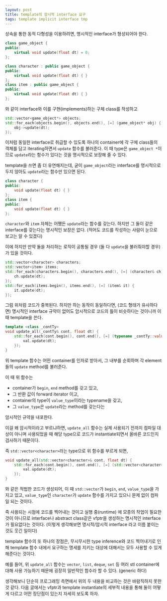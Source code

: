 ```yaml
---
layout: post
title: template의 암시적 interface 요구
tags: template implicit interface tmp
---
```


상속을 통한 동적 다형성을 이용하려면, 명시적인 interface가 형성되어야 한다.

```cpp
class game_object {
public:
    virtual void update(float dt) = 0;
};

class character : public game_object {
public:
    virtual void update(float dt) { }
};
class item : public game_object {
public:
    virtual void update(float dt) { }
};
```

와 같이 interface와 이를 구현(implements)하는 구체 class를 작성하고

```cpp
std::vector<game_object*> objects;
std::for_each(objects.begin(), objects.end(), [=] (game_object* obj) {
    obj->update(dt);
});
```

이처럼 동일한 interface로 취급할 수 있도록 하나의 container에 각 구체 class들의 객체를 담고
iterating하면서 `update` 함수를 불러준다. 이 때 type은 `game_object *`이므로 `update`라는 함수가 있다는 것을 명시적으로 보장해 줄 수 있다.


template을 쓰면 좀 더 유연해지는데, 굳이 `game_object`라는 interface를 명시적으로 두지 않아도 `update`라는 함수만 있으면 된다.

```cpp
class character {
public:
    void update(float dt) { }
};
class item {
public:
    void update(float dt) { }
};
```

`character`와 `item` 자체는 어쨌든 `update`라는 함수를 갖는다. 하지만 그 둘이 같은 interface를 갖는다는 명시적인 보장은 없다. (적어도 코드를 작성하는 사람이 눈으로 보고는 알 수 있겠다)

이에 하지만 만약 둘을 처리하는 로직이 공통될 경우 (둘 다 `update`을 불러줘야할 경우)가 있을 것이다.

```cpp
std::vector<character> characters;
std::vector<item> items;
std::for_each(characters.begin(), characters.end(), [=] (character& ch) {
    ch.update(dt);
});
std::for_each(items.begin(), items.end(), [=] (item& it) {
    it.update(dt);
});
```

그럼 위처럼 코드가 중복된다. 하지만 하는 동작이 동일하다면, (코드 형태가 유사하다면) 명시적인 interface 규약이 없어도 암시적으로 코드의 틀이 비슷하다는 것이니까 이 때 template을 쓴다.

```cpp
template <class _contTy>
void update_all(_contTy& cont, float dt) {
    std::for_each(cont.begin(), cont.end(), [=] (typename _contTy::value_type& val) {
        val.update(dt);
    });
}
```

위 template 함수는 어떤 container를 인자로 받아서, 그 내부를 순회하며 각 element들의 `update` method를 불러준다.

이 때 위 함수는

* container가 `begin`, `end` method를 갖고 있고,
* 그 반환 값이 forward iterator 이고,
* container의 type이 `value_type`이라는 typename을 갖고,
* 그 `value_type`은 `update`라는 method를 갖는다는

암시적인 규약을 내포한다.

이걸 왜 암시적이라고 부르냐하면, `update_all` 함수는 실제 사용되기 전까지 컴파일 대상이 아니며 사용되었을 때 해당 type으로 코드가 instantiate되면서 올바른 코드인지 검사하기 때문이다.

즉 `std::vector<character>`라는 type으로 위 함수를 부르게 되면,

```cpp
void update_all(std::vector<character>& cont, float dt) {
    std::for_each(cont.begin(), cont.end(), [=] (std::vector<character>::value_type& val) {
        val.update(dt);
    });
}
```

와 같은 적법한 코드가 생성되어, 이 때 `std::vector`가 `begin`, `end`, `value_type`을 가지고 있고, `value_type`인 `character`가 `update` 함수를 가지고 있으니 문제 없이 컴파일 되는 것이다.

즉 사용되는 시점에 코드를 찍어내는 것이고 실행 중(runtime) 에 모종의 작업이 필요한 것이 아니므로 interface나 abstract class같은 vfptr을 생성하는 명시적인 interface가 필요없다는 것이다. (이렇게 생각해보면 명시적/암시적 interface 라고 이름 붙이는 것도 웃긴 일이다)

template 함수의 또 하나의 장점은, 무시무시한 type inference와 코드 찍어내기로 인해 template 함수 내에서 요구하는 명세를 지키는 대상에 대해서는 모두 사용할 수 있게 해준다는 것이다.

예를 들어,
위 `update_all` 함수는 `vector`, `list`, `deque`, `set` 등 여러 stl container에 대해 사용 가능하기 때문에 굉장히 일반적인 함수라 할 수 있다. (generic 하다)


생각해보니 단순히 프로그래밍 측면에서 위의 두 내용을 비교하는 것은 바람직하지 못한 것 같다. 다음 글에서는 vfptr과 template instantiate의 세부적 내용을 통해 둘이 어떻게 다르고 어떤 장단점이 있는지 자세히 보도록 하자.